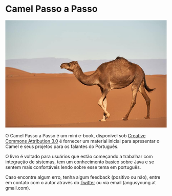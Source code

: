 # Camel Passo a Passo

![Camel picture](camel-picture-small.jpg)

O Camel Passo a Passo é um mini e-book, disponível sob [Creative Commons Attribution 3.0](https://creativecommons.org/licenses/by/3.0/) é fornecer um material inicial para apresentar o Camel e seus projetos para os falantes do Português.

O livro é voltado para usuários que estão começando a trabalhar com integração de sistemas, tem um conhecimento basico sobre Java e se sentem mais confortáveis lendo sobre esse tema em português.

Caso encontre algum erro, tenha algum feedback (positivo ou não), entre em contato com o autor através do [Twitter](https://twitter.com/otavio021) ou via email (angusyoung at gmail.com).